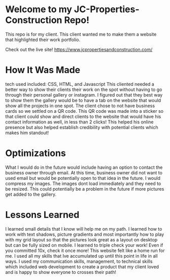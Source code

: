 # Welcome to my JC-Properties-Construction Repo!
This repo is for my client. This client wanted me to make them a website that highlighted their work portfolio. 

Check out the live site!
https://www.jcpropertiesandconstruction.com/




# How It Was Made
tech used included: CSS, HTML, and Javascript
This cliented needed a better way to show their clients their work on the spot without having to go through their personal gallery or instagram. I figured out that they best way to show them the gallery would be to have a tab on the website that would show all the projects in one spot. The client chose to not have business cards so we settled on a QR code. This QR code was made into a sticker so that client could show and direct clients to the website that would have his contact information as well, in less than 2 clicks! This helped his online presence but also helped establish credibility with potential clients which makes him standout! 

# Optimizations
What I would do in the future would include having an option to contact the business owner through email. At this time, business owner did not want to used email but
would be potentially open to that idea in the future. I would compress my images. The images dont load immediately and they need to be resized. This could potentially be a problem in the future if more pictures get added to the gallery. 

# Lessons Learned
I learned small details that I know will help me on my path. I learned how to work with text shadows, picture gradients and most importantly how to play with my grid layout so that the pictures look great as a layout on desktop but can be fully sized on mobile. 
I learned to triple check your work! Even if you committed 10x, check it once more! 
This website felt like a home run for me. I used all my skills that Ive accumulated up until this point in life in all ways. I used my communication skills, management, to technical skills which included web development to create a product that my client loved and is happy to show everyone to crosses their path!
